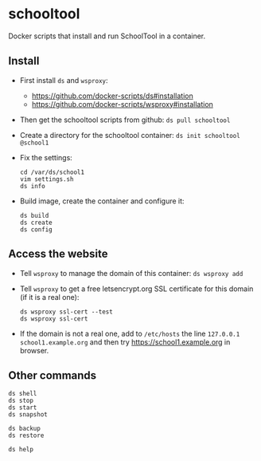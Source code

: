 schooltool
==========

Docker scripts that install and run SchoolTool in a container.

## Install

  - First install `ds` and `wsproxy`:
     + https://github.com/docker-scripts/ds#installation
     + https://github.com/docker-scripts/wsproxy#installation

  - Then get the schooltool scripts from github: `ds pull schooltool`

  - Create a directory for the schooltool container: `ds init schooltool @school1`

  - Fix the settings:
    ```
    cd /var/ds/school1
    vim settings.sh
    ds info
    ```

  - Build image, create the container and configure it:
    ```
    ds build
    ds create
    ds config
    ```


## Access the website

  - Tell `wsproxy` to manage the domain of this container: `ds wsproxy add`

  - Tell `wsproxy` to get a free letsencrypt.org SSL certificate for this domain (if it is a real one):
    ```
    ds wsproxy ssl-cert --test
    ds wsproxy ssl-cert
    ```

 - If the domain is not a real one, add to `/etc/hosts` the line
    `127.0.0.1 school1.example.org` and then try
    https://school1.example.org in browser.


## Other commands

```
ds shell
ds stop
ds start
ds snapshot

ds backup
ds restore

ds help
```
